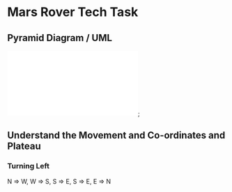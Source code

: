 # Mars Rover Tech Task 
## Pyramid Diagram / UML
![Pyramid Diagram](./media/Pryamid%20Diagram-Mars%20Rover.pdf);


## Understand the Movement and Co-ordinates and Plateau
### Turning Left
N => W,
W => S,
S => E,
S => E,
E => N



